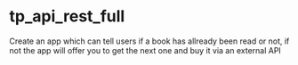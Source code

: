 # tp_api_rest_full
Create an app which can tell users if a book has allready been read or not, if not the app will offer you to get the next one and buy it via an external API
